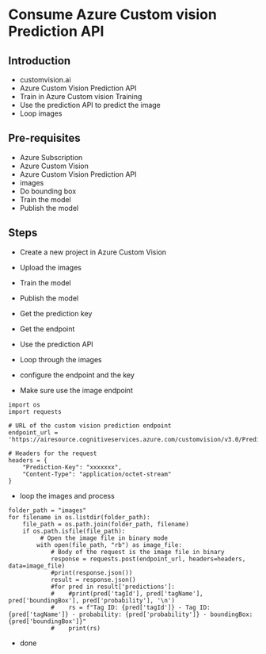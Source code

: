 # Consume Azure Custom vision Prediction API

## Introduction

- customvision.ai
- Azure Custom Vision Prediction API
- Train in Azure Custom vision Training
- Use the prediction API to predict the image
- Loop images

## Pre-requisites

- Azure Subscription
- Azure Custom Vision
- Azure Custom Vision Prediction API
- images
- Do bounding box
- Train the model
- Publish the model

## Steps

- Create a new project in Azure Custom Vision
- Upload the images
- Train the model
- Publish the model
- Get the prediction key
- Get the endpoint
- Use the prediction API
- Loop through the images

- configure the endpoint and the key
- Make sure use the image endpoint

```
import os
import requests

# URL of the custom vision prediction endpoint
endpoint_url = 'https://airesource.cognitiveservices.azure.com/customvision/v3.0/Prediction/xxxxxxxxxxx/detect/iterations/Iteration1/image'
      
# Headers for the request
headers = {
    "Prediction-Key": "xxxxxxx",
    "Content-Type": "application/octet-stream"
}
```

- loop the images and process

```
folder_path = "images"
for filename in os.listdir(folder_path):
    file_path = os.path.join(folder_path, filename)
    if os.path.isfile(file_path):  
         # Open the image file in binary mode
        with open(file_path, "rb") as image_file:
            # Body of the request is the image file in binary
            response = requests.post(endpoint_url, headers=headers, data=image_file)
            #print(response.json())
            result = response.json()
            #for pred in result['predictions']:
            #    #print(pred['tagId'], pred['tagName'], pred['boundingBox'], pred['probability'], '\n')
            #    rs = f"Tag ID: {pred['tagId']} - Tag ID: {pred['tagName']} - probability: {pred['probability']} - boundingBox: {pred['boundingBox']}"
            #    print(rs)
```

- done